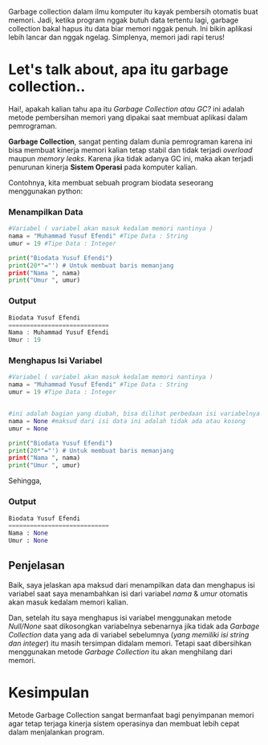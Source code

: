 Garbage collection dalam ilmu komputer itu kayak pembersih otomatis buat memori. Jadi, ketika program nggak butuh data tertentu lagi, garbage collection bakal hapus itu data biar memori nggak penuh. Ini bikin aplikasi lebih lancar dan nggak ngelag. Simplenya, memori jadi rapi terus!

# Let's talk about, apa itu garbage collection..

Hai!, apakah kalian tahu apa itu *Garbage Collection atau GC?* ini adalah metode pembersihan memori yang dipakai saat membuat aplikasi dalam pemrograman.

**Garbage Collection**, sangat penting dalam dunia pemrograman karena ini bisa membuat kinerja memori kalian tetap stabil dan tidak terjadi *overload* maupun *memory leaks*. Karena jika tidak adanya GC ini, maka akan terjadi penurunan kinerja **Sistem Operasi** pada komputer kalian.

Contohnya, kita membuat sebuah program biodata seseorang menggunakan python:

### Menampilkan Data
```python
#Variabel ( variabel akan masuk kedalam memori nantinya ) 
nama = "Muhammad Yusuf Efendi" #Tipe Data : String
umur = 19 #Tipe Data : Integer

print("Biodata Yusuf Efendi")
print(20*"="') # Untuk membuat baris memanjang
print("Nama ", nama)
print("Umur ", umur)

```

### Output 
```js
Biodata Yusuf Efendi
============================
Nama : Muhammad Yusuf Efendi
Umur : 19
```

### Menghapus Isi Variabel
```python
#Variabel ( variabel akan masuk kedalam memori nantinya ) 
nama = "Muhammad Yusuf Efendi" #Tipe Data : String
umur = 19 #Tipe Data : Integer


#ini adalah bagian yang diubah, bisa dilihat perbedaan isi variabelnya
nama = None #maksud dari isi data ini adalah tidak ada atau kosong
umur = None

print("Biodata Yusuf Efendi")
print(20*"="') # Untuk membuat baris memanjang
print("Nama ", nama)
print("Umur ", umur)

```

Sehingga,

### Output 

```python
Biodata Yusuf Efendi
============================
Nama : None
Umur : None
```

## Penjelasan

Baik, saya jelaskan apa maksud dari menampilkan data dan menghapus isi variabel saat saya menambahkan isi dari variabel *nama* & *umur* otomatis akan masuk kedalam memori kalian.

Dan, setelah itu saya menghapus isi variabel menggunakan metode *Null/None* saat dikosongkan variabelnya sebenarnya jika tidak ada *Garbage Collection* data yang ada di variabel sebelumnya (*yang memiliki isi string dan integer*) itu masih tersimpan didalam memori. Tetapi saat dibersihkan menggunakan metode *Garbage Collection* itu akan menghilang dari memori.

# Kesimpulan

Metode Garbage Collection sangat bermanfaat bagi penyimpanan memori agar tetap terjaga kinerja sistem operasinya dan membuat lebih cepat dalam menjalankan program.